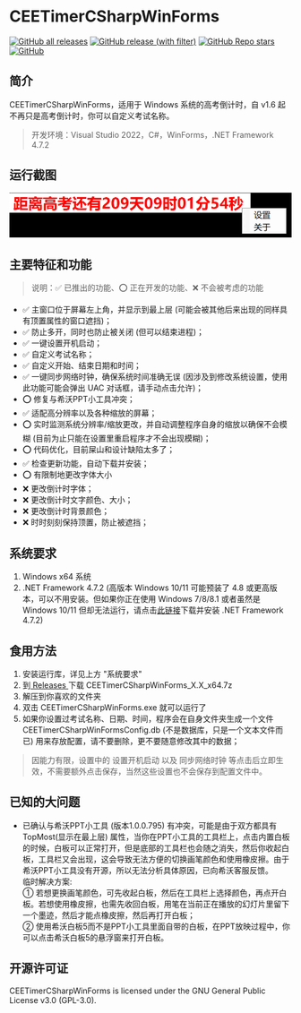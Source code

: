 # CEETimerCSharpWinForms
[![GitHub all releases](https://img.shields.io/github/downloads/WangHaonie/CEETimerCSharpWinForms/total?logo=github&label=%E4%B8%8B%E8%BD%BD%E9%87%8F&color=%23DC67A5)](#) [![GitHub release (with filter)](https://img.shields.io/github/v/release/WangHaonie/CEETimerCSharpWinForms?logo=github&label=%E6%9C%80%E6%96%B0%E7%89%88&color=%23178600)](https://github.com/WangHaonie/CEETimerCSharpWinForms/releases/latest/) [![GitHub Repo stars](https://img.shields.io/github/stars/WangHaonie/CEETimerCSharpWinForms?logo=github&label=Stars&color=%23E5B84E)](#) [![GitHub](https://img.shields.io/github/license/WangHaonie/CEETimerCSharpWinForms?logo=github&label=%E8%AE%B8%E5%8F%AF%E8%AF%81&color=%233C9DF8)](https://github.com/WangHaonie/CEETimerCSharpWinForms/blob/main/LICENSE)
## 简介
CEETimerCSharpWinForms，适用于 Windows 系统的高考倒计时，自 v1.6 起不再只是高考倒计时，你可以自定义考试名称。
> 开发环境：Visual Studio 2022，C#，WinForms，.NET Framework 4.7.2
## 运行截图
![主窗口](./ReadmeImgs/MainForm.png)
## 主要特征和功能
> 说明：✅ 已推出的功能、⭕ 正在开发的功能、❌ 不会被考虑的功能

+ ✅ 主窗口位于屏幕左上角，并显示到最上层 (可能会被其他后来出现的同样具有顶置属性的窗口遮挡)；
+ ✅ 防止多开，同时也防止被关闭 (但可以结束进程)；
+ ✅ 一键设置开机启动；
+ ✅ 自定义考试名称；
+ ✅ 自定义开始、结束日期和时间；
+ ✅ 一键同步网络时钟，确保系统时间准确无误 (因涉及到修改系统设置，使用此功能可能会弹出 UAC 对话框，请手动点击允许)；
+ ⭕ 修复与希沃PPT小工具冲突；
+ ✅ 适配高分辨率以及各种缩放的屏幕；
+ ⭕ 实时监测系统分辨率/缩放更改，并自动调整程序自身的缩放以确保不会模糊 (目前为止只能在设置里重启程序才不会出现模糊)；
+ ⭕ 代码优化，目前屎山和设计缺陷太多了；
+ ✅ 检查更新功能，自动下载并安装；
+ ⭕ 有限制地更改字体大小
+ ❌ 更改倒计时字体；
+ ❌ 更改倒计时文字颜色、大小；
+ ❌ 更改倒计时背景颜色；
+ ❌ 时时刻刻保持顶置，防止被遮挡；
## 系统要求
1. Windows x64 系统
2. .NET Framework 4.7.2 (高版本 Windows 10/11 可能预装了 4.8 或更高版本，可以不用安装。但如果你正在使用 Windows 7/8/8.1 或者虽然是 Windows 10/11 但却无法运行，请点击[此链接](https://dotnet.microsoft.com/zh-cn/download/dotnet-framework/thank-you/net472-offline-installer)下载并安装 .NET Framework 4.7.2)
## 食用方法
1. 安装运行库，详见上方 "系统要求"
2. 到[ Releases ](https://github.com/WangHaonie/CEETimerCSharpWinForms/releases/latest)下载 CEETimerCSharpWinForms_X.X_x64.7z
3. 解压到你喜欢的文件夹
4. 双击 CEETimerCSharpWinForms.exe 就可以运行了
5. 如果你设置过考试名称、日期、时间，程序会在自身文件夹生成一个文件 CEETimerCSharpWinFormsConfig.db (不是数据库，只是一个文本文件而已) 用来存放配置，请不要删除，更不要随意修改其中的数据；
> 因能力有限，设置中的 设置开机启动 以及 同步网络时钟 等点击后立即生效，不需要额外点击保存，当然这些设置也不会保存到配置文件中。
## 已知的大问题
+ 已确认与希沃PPT小工具 (版本1.0.0.795) 有冲突，可能是由于双方都具有 TopMost(显示在最上层) 属性，当你在PPT小工具的工具栏上，点击内置白板的时候，白板可以正常打开，但是底部的工具栏也会随之消失，然后你收起白板，工具栏又会出现，这会导致无法方便的切换画笔颜色和使用橡皮擦。由于希沃PPT小工具没有开源，所以无法分析具体原因，已向希沃客服反馈。<br>临时解决方案:<br>① 若想更换画笔颜色，可先收起白板，然后在工具栏上选择颜色，再点开白板。若想使用橡皮擦，也需先收回白板，用笔在当前正在播放的幻灯片里留下一个墨迹，然后才能点橡皮擦，然后再打开白板；<br>② 使用希沃白板5而不是PPT小工具里面自带的白板，在PPT放映过程中，你可以点击希沃白板5的悬浮窗来打开白板。
## 开源许可证
CEETimerCSharpWinForms is licensed under the GNU General Public License v3.0 (GPL-3.0).

